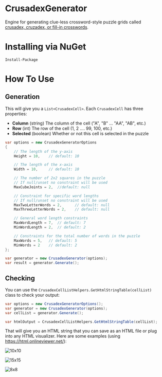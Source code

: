 # CrusadexGenerator

Engine for generating clue-less crossword-style puzzle grids called [crusadex, cruzadex, or fill-in crosswords](https://en.wikipedia.org/wiki/Crossword#Fill-in_crosswords).

# Installing via NuGet

    Install-Package 
    
# How To Use

## Generation

This will give you a `List<CrusadexCell>`. Each `CrusadexCell` has three properties:
- **Column** (string) The column of the cell ("A", "B" ... "AA", "AB", etc.)
- **Row** (int) The row of the cell (1, 2 .... 99, 100, etc.)
- **Selected** (boolean) Whether or not this cell is selected in the puzzle

```csharp
var options = new CrusadexGeneratorOptions
{
    // The length of the y-axis
    Height = 10,    // default: 10

    // The length of the x-axis
    Width = 10,     // default: 10

    // The number of 2x2 squares in the puzzle
    // If null/unset no constraint will be used
    MaxCubeJoints = 2,  //default: null

    // Constraint for specific word lengths
    // If null/unset no constraint will be used
    MaxTwoLetterWords = 2,      // default: null
    MaxThreeLetterWords = 2,    // default: null

    // General word length constraints
    MaxWordLength = 7,  // default: 7
    MinWordLength = 2,  // default: 2

    // Constraints for the total number of words in the puzzle
    MaxWords = 5,   // default: 5
    MinWords = 2    // default: 2
};

var generator = new CrusadexGenerator(options);
var result = generator.Generate();
```

## Checking

You can use the `CrusadexCellListHelpers.GetHtmlStringTable(cellList)` class to check your output:

```csharp
var options = new CrusadexGeneratorOptions();
var generator = new CrusadexGenerator(options);
var cellList = generator.Generate();

var htmlOutput = CrusadexCellListHelpers.GetHtmlStringTable(cellList);
```

That will give you an HTML string that you can save as an HTML file or plug into any HTML visualizer. Here are some examples (using https://html.onlineviewer.net/):

![10x10](https://github.com/speedreeder/CrusadexGenerator/blob/main/Examples/10x10.png)

![15x15](https://github.com/speedreeder/CrusadexGenerator/blob/main/Examples/15x15.png)

![8x8](https://github.com/speedreeder/CrusadexGenerator/blob/main/Examples/8x8cj.png)



